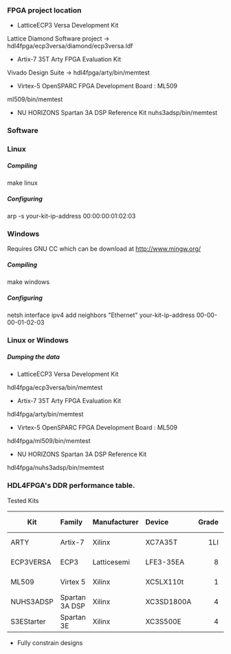 ### FPGA project location

* LatticeECP3 Versa Development Kit

Lattice Diamond Software project -> hdl4fpga/ecp3versa/diamond/ecp3versa.ldf

* Artix-7 35T Arty FPGA Evaluation Kit

Vivado Design Suite -> hdl4fpga/arty/bin/memtest

* Virtex-5 OpenSPARC FPGA Development Board : ML509 

ml509/bin/memtest

* NU HORIZONS Spartan 3A DSP Reference Kit
nuhs3adsp/bin/memtest

### Software

### Linux

##### Compiling

make linux

##### Configuring 

arp -s your-kit-ip-address 00:00:00:01:02:03

### Windows

Requires GNU CC which can be download at http://www.mingw.org/

##### Compiling

make windows

##### Configuring 

netsh interface ipv4 add neighbors "Ethernet" your-kit-ip-address 00-00-00-01-02-03

### Linux or Windows

##### Dumping the data 

* LatticeECP3 Versa Development Kit

hdl4fpga/ecp3versa/bin/memtest

* Artix-7 35T Arty FPGA Evaluation Kit

hdl4fpga/arty/bin/memtest

* Virtex-5 OpenSPARC FPGA Development Board : ML509 

hdl4fpga/ml509/bin/memtest

* NU HORIZONS Spartan 3A DSP Reference Kit

hdl4fpga/nuhs3adsp/bin/memtest

### HDL4FPGA's DDR performance table.

Tested Kits

| Kit        | Family         | Manufacturer   | Device     | Grade | DRAM Clock | Transfer  |
| ---------- | :------------- | :------------- | :--------- | ----: | ---------: | --------: |
| ARTY       | Artix-7        | Xilinx         | XC7A35T    | 1LI   |    525 MHz | 1050 MT/s |
| ECP3VERSA  | ECP3           | Latticesemi    | LFE3-35EA  | 8     |    500 Mhz | 1000 MT/s |
| ML509      | Virtex 5       | Xilinx         | XC5LX110t  | 1     |    267 MHz |  533 MT/s |
| NUHS3ADSP  | Spartan 3A DSP | Xilinx         | XC3SD1800A | 4     |    166 MHz |  333 MT/s |
| S3EStarter | Spartan 3E     | Xilinx         | XC3S500E   | 4     |    150 MHz |  300 MT/s |

  * Fully constrain designs 
